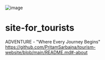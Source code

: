 ![image](https://github.com/user-attachments/assets/c5f733b6-b849-4eaa-a08a-50224b031ba8)
# site-for_tourists
ADVENTURE - "Where Every Journey Begins"
https://github.com/PritamSarbajna/tourism-website/blob/main/README.md#-about
